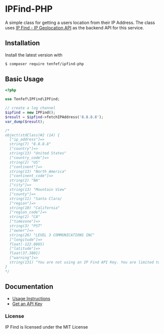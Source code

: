 # IPFind-PHP

A simple class for getting a users location from their IP Address. The class uses [IP Find - IP Geolocation API](https://ipfind.co/) as the backend API for this service.

## Installation

Install the latest version with

```bash
$ composer require tenfef/ipfind-php
```

## Basic Usage

```php
<?php

use Tenfef\IPFind\IPFind;

// create a log channel
$ipfind = new IPFind();
$result = $ipfind->fetchIPAddress('8.8.8.8');
var_dump($result);

/*
object(stdClass)#2 (14) {
  ["ip_address"]=>
  string(7) "8.8.8.8"
  ["country"]=>
  string(13) "United States"
  ["country_code"]=>
  string(2) "US"
  ["continent"]=>
  string(13) "North America"
  ["continent_code"]=>
  string(2) "NA"
  ["city"]=>
  string(13) "Mountain View"
  ["county"]=>
  string(11) "Santa Clara/
  ["region"]=>
  string(10) "California"
  ["region_code"]=>
  string(2) "CA"
  ["timezone"]=>
  string(3) "PST"
  ["owner"]=>
  string(26) "LEVEL 3 COMMUNICATIONS INC"
  ["longitude"]=>
  float(-122.0865)
  ["latitude"]=>
  float(37.3801)
  ["warning"]=>
  string(131) "You are not using an IP Find API Key. You are limited to 100 requests/day. Register for free at https://ipfind.co for higher limits"
}
*/

```

## Documentation

- [Usage Instructions](https://ipfind.co/docs)
- [Get an API Key](https://ipfind.co/)

### License

IP Find is licensed under the MIT License

